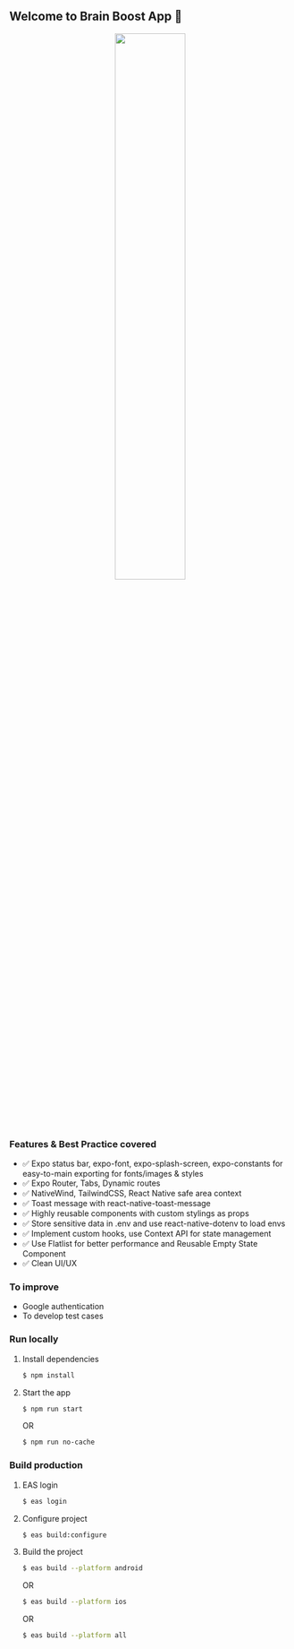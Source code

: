 ## Welcome to Brain Boost App 👋

<p align="center">
<image style="width:50%;height: auto; object-fit:cover;" src="https://github.com/AikeNyanLynnOo/brain-boost-react-native/blob/main/assets/screen_record.gif?raw=true"/>
</p>

### Features & Best Practice covered

- ✅ Expo status bar, expo-font, expo-splash-screen, expo-constants for easy-to-main exporting for fonts/images & styles
- ✅ Expo Router, Tabs, Dynamic routes
- ✅ NativeWind, TailwindCSS, React Native safe area context
- ✅ Toast message with react-native-toast-message
- ✅ Highly reusable components with custom stylings as props
- ✅ Store sensitive data in .env and use react-native-dotenv to load envs
- ✅ Implement custom hooks, use Context API for state management
- ✅ Use Flatlist for better performance and Reusable Empty State Component
- ✅ Clean UI/UX

### To improve
- Google authentication
- To develop test cases

### Run locally

1. Install dependencies

   ```bash
   $ npm install
   ```

2. Start the app

   ```bash
   $ npm run start
   ```

   OR

   ```bash
   $ npm run no-cache
   ```

### Build production

1. EAS login

   ```bash
   $ eas login
   ```

2. Configure project

   ```bash
   $ eas build:configure
   ```

3. Build the project

   ```bash
   $ eas build --platform android
   ```

   OR

   ```bash
   $ eas build --platform ios
   ```

   OR

   ```bash
   $ eas build --platform all
   ```
